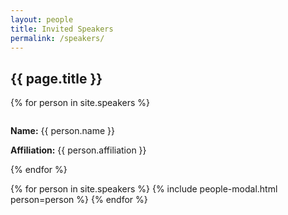 ```yaml
---
layout: people
title: Invited Speakers
permalink: /speakers/
---
```


<div class="row">
    <div class="col-sm-12">
        <h2 class="section-heading">{{ page.title }}</h2>
    </div>
</div>
            
{% for person in site.speakers %}
<div class="row" id="speakers">
    <div class="col-sm-10 speakers-item">
        <div class="row">
            <div class="col-sm-2">
                <a href="#{{ person.slug }}" class="speakers-link" data-toggle="modal">
                    <div class="speakers-hover">
                        <div class="speakers-hover-content">
                            <i class="fa fa-plus fa-3x"></i>
                        </div>
                    </div>
                    <img src="{{ person.pic | relative_url }}" class="img-responsive img-centered" alt="">
                </a>
            </div>
            <div class="col-sm-10 speakers-info">
                <p><b>Name:</b> {{ person.name }} </p>
                <p><b>Affiliation:</b> {{ person.affiliation }} </p>
                <!-- <p><b>Topic:</b> {{ person.speach.topic }} </p> -->
            </div>
        </div>
    </div>
    <div class="col-sm-2"></div>
</div>
{% endfor %}

{% for person in site.speakers %}
    {% include people-modal.html person=person %}
{% endfor %}
